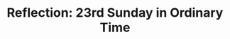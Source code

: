 ---
title: "Reflection: 23rd Sunday in Ordinary Time"
layout: reader
description: "Homilist: Rev. Fr. James Gyekye Danso, Parochial Vicar, St Bakhita Catholic Church."
feature_image: posts/reflection-19th-sunday-in-ordinary-time-year-a.jpg
category: reflection
published: true
---